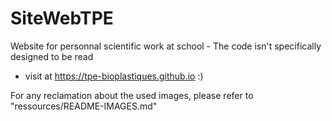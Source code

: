 # SiteWebTPE
Website for personnal scientific work at school - The code isn't specifically designed to be read
- visit at https://tpe-bioplastiques.github.io :)

For any reclamation about the used images, please refer to "ressources/README-IMAGES.md"
